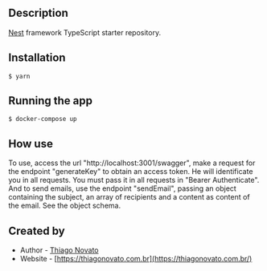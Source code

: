 ## Description
[Nest](https://github.com/nestjs/nest) framework TypeScript starter repository.

## Installation
```
$ yarn
```

## Running the app
 ```
$ docker-compose up
```

## How use
To use, access the url "http://localhost:3001/swagger", make a request for the endpoint "generateKey" to obtain an access token. He will identificate you in all requests. You must pass it in all requests in "Bearer Authenticate". And to send emails, use the endpoint "sendEmail", passing an object containing the subject, an array of recipients and a content as content of the email. See the object schema.
## Created by

- Author - [Thiago Novato](https://github.com/thiagonovato)
- Website - [https://thiagonovato.com.br](https://thiagonovato.com.br/)